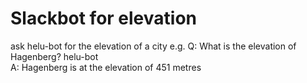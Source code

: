# Slackbot for elevation

ask helu-bot for the elevation of a city 
e.g.  Q: What is the elevation of Hagenberg? helu-bot  
      A: Hagenberg is at the elevation of 451 metres
